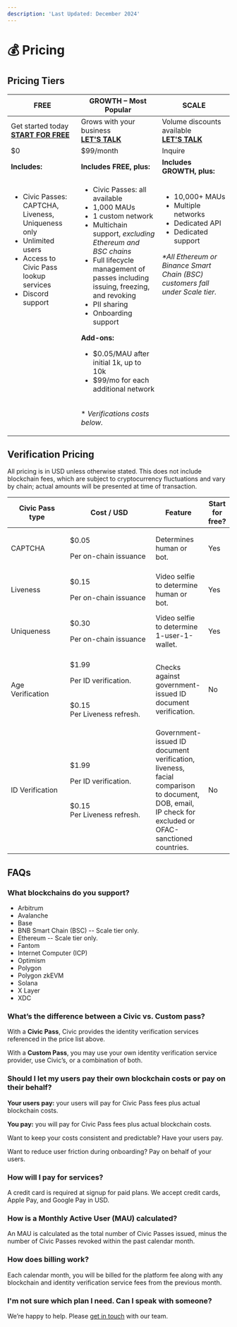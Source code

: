 ```yaml
---
description: 'Last Updated: December 2024'
---
```


# 💰 Pricing



## Pricing Tiers

<table data-full-width="false"><thead><tr><th>FREE  </th><th>GROWTH  –  Most Popular</th><th>SCALE </th></tr></thead><tbody><tr><td>Get started today<br><a href="../introduction/get-network-keys.md"><strong>START FOR FREE</strong></a></td><td>Grows with your business<br><a href="https://civickey.typeform.com/pricing-biz"><strong>LET'S TALK</strong></a></td><td>Volume discounts available<br><a href="https://civickey.typeform.com/pricing-custom"><strong>LET'S TALK</strong></a></td></tr><tr><td>$0</td><td>$99/month</td><td>Inquire</td></tr><tr><td><strong>Includes:</strong></td><td><strong>Includes FREE, plus:</strong></td><td><strong>Includes GROWTH, plus:</strong></td></tr><tr><td><p></p><ul><li>Civic Passes: CAPTCHA, Liveness, Uniqueness only</li><li>Unlimited users</li><li>Access to Civic Pass lookup services</li><li>Discord support<br></li></ul><p></p><p><br><br><br><br><br><br><br><br><br><br><br><br></p><p></p></td><td><p></p><ul><li>Civic Passes: all available</li><li>1,000 MAUs</li><li>1 custom network</li><li>Multichain support, <em>excluding Ethereum and BSC chains</em></li><li>Full lifecycle management of passes including issuing, freezing, and revoking</li><li>PII sharing</li><li>Onboarding support<br></li></ul><p><strong>Add-ons:</strong></p><ul><li>$0.05/MAU after initial 1k, up to 10k</li><li>$99/mo for each additional network</li></ul><p><br>* <em>Verifications costs below.</em></p></td><td><p></p><p></p><ul><li>10,000+ MAUs</li><li>Multiple networks</li><li>Dedicated API</li><li>Dedicated support</li></ul><p></p><p><em>*All Ethereum or Binance Smart Chain (BSC) customers fall under Scale tier.</em><br><br><br><br><br><br><br><br><br><br><br><br><br><br><br></p></td></tr></tbody></table>

## Verification Pricing&#x20;

All pricing is in USD unless otherwise stated. This does not include blockchain fees, which are subject to cryptocurrency fluctuations and vary by chain; actual amounts will be presented at time of transaction.

<table data-full-width="false"><thead><tr><th width="141">Civic Pass type</th><th width="250">Cost / USD</th><th>Feature</th><th data-hidden>Start for free?</th></tr></thead><tbody><tr><td>CAPTCHA</td><td><p>$0.05 </p><p>Per on-chain issuance</p></td><td>Determines human or bot.</td><td>Yes</td></tr><tr><td>Liveness</td><td><p>$0.15 </p><p>Per on-chain issuance</p></td><td>Video selfie to determine human or bot.</td><td>Yes</td></tr><tr><td>Uniqueness</td><td><p>$0.30 </p><p>Per on-chain issuance</p></td><td>Video selfie to determine 1-user-1-wallet.</td><td>Yes</td></tr><tr><td>Age Verification</td><td><p>$1.99 </p><p>Per ID verification. </p><p><br>$0.15<br>Per Liveness refresh.</p></td><td>Checks against government-issued ID document verification.</td><td>No</td></tr><tr><td>ID Verification</td><td><p>$1.99 </p><p>Per ID verification. </p><p><br>$0.15<br>Per Liveness refresh.</p></td><td>Government-issued ID document verification, liveness, facial comparison to document, DOB, email, IP check for excluded or OFAC-sanctioned countries.</td><td>No</td></tr></tbody></table>

## FAQs

### What blockchains do you support?&#x20;

* Arbitrum
* Avalanche
* Base
* BNB Smart Chain (BSC) -- Scale tier onl&#x79;_._
* Ethereum -- Scale tier onl&#x79;_._
* Fantom
* Internet Computer (ICP)
* Optimism
* Polygon
* Polygon zkEVM
* Solana
* X Layer
* XDC

### What’s the difference between a Civic vs. Custom pass?

With a **Civic Pass**, Civic provides the identity verification services referenced in the price list above.

With a **Custom Pass**, you may use your own identity verification service provider, use Civic’s, or a combination of both.

### Should I let my users pay their own blockchain costs or pay on their behalf?&#x20;

**Your users pay:** your users will pay for Civic Pass fees plus actual blockchain costs.

**You pay:** you will pay for Civic Pass fees plus actual blockchain costs.

Want to keep your costs consistent and predictable? Have your users pay.&#x20;

Want to reduce user friction during onboarding? Pay on behalf of your users.

### How will I pay for services?

A credit card is required at signup for paid plans. We accept credit cards, Apple Pay, and Google Pay in USD.

### How is a Monthly Active User (MAU) calculated?

An MAU is calculated as the total number of Civic Passes issued, minus the number of Civic Passes revoked within the past calendar month.

### How does billing work?

Each calendar month, you will be billed for the platform fee along with any blockchain and identity verification service fees from the previous month.

### I'm not sure which plan I need. Can I speak with someone?

We’re happy to help. Please [get in touch](https://civickey.typeform.com/pricing-custom) with our team.
